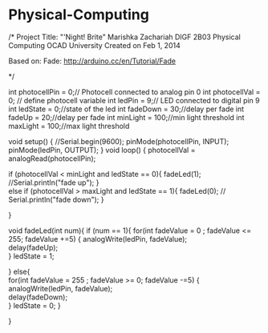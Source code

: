 Physical-Computing
==================
/*
Project Title: "'Night! Brite"
Marishka Zachariah
DIGF 2B03 Physical Computing
OCAD University
Created on Feb 1, 2014

Based on:
Fade: http://arduino.cc/en/Tutorial/Fade

*/

int photocellPin = 0;// Photocell connected to analog pin 0
int photocellVal = 0; // define photocell variable
int ledPin = 9;// LED connected to digital pin 9
int ledState = 0;//state of the led 
int fadeDown = 30;//delay per fade
int fadeUp = 20;//delay per fade
int minLight = 100;//min light threshold
int maxLight = 100;//max light threshold


void setup() {
 //Serial.begin(9600);
  pinMode(photocellPin, INPUT);
  pinMode(ledPin, OUTPUT);
}
void loop() {
  photocellVal = analogRead(photocellPin);

  if (photocellVal < minLight and ledState == 0){
    fadeLed(1);
    //Serial.println("fade up");
  }                      
    else if (photocellVal > maxLight and ledState == 1){
    fadeLed(0);
   // Serial.println("fade down");
  } 
    

  
}

void fadeLed(int num){
  if (num == 1){
     for(int fadeValue = 0 ; fadeValue <= 255; fadeValue +=5) { 
     analogWrite(ledPin, fadeValue);             
     delay(fadeUp);                            
    } 
     ledState = 1;
   
 } 
  else{  
     for(int fadeValue = 255 ; fadeValue >= 0; fadeValue -=5) { 
     analogWrite(ledPin, fadeValue);             
     delay(fadeDown);                            
  } 
   ledState = 0;
 } 

  
}

